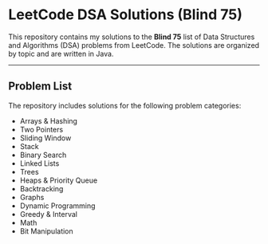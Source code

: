 # LeetCode DSA Solutions (Blind 75)

This repository contains my solutions to the **Blind 75** list of Data Structures and Algorithms (DSA) problems from LeetCode. The solutions are organized by topic and are written in Java.

---

## Problem List

The repository includes solutions for the following problem categories:
- Arrays & Hashing
- Two Pointers
- Sliding Window
- Stack
- Binary Search
- Linked Lists
- Trees
- Heaps & Priority Queue
- Backtracking
- Graphs
- Dynamic Programming
- Greedy & Interval
- Math
- Bit Manipulation
